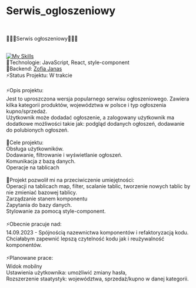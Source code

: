 # Serwis_ogloszeniowy
<br><p>🔭🔭🔭Serwis ogłoszeniowy🔭🔭🔭</p>
<br>[![My Skills](https://skillicons.dev/icons?i=html,js,react,styledcomponents,git)](https://skillicons.dev)
<br>🌱Technologie: JavaScript, React, style-component 
<br>👯Backend: [Zofia Janas](https://github.com/zoska91)
<br>⚡Status Projektu: W trakcie 
<br>
<br>⚡Opis projektu: 
<br> Jest to uproszczona wersja popularnego serwisu ogłoszeniowego. Zawiera kilka kategorii produktów, województwa w polsce i typ ogłoszenia kupno/sprzedaż. 
<br> Użytkownik może dodadać ogłoszenie, a zalogowany użytkownik ma dodatkowe możliwości takie jak: podgląd dodanych ogłoszeń, dodawanie do polubionych ogłoszeń.
<br>
<br>🌱Cele projektu: 
<br>  Obsługa użytkowników. 
<br>  Dodawanie, filtrowanie i wyświetlanie ogłoszeń.
<br>  Komunikacja z bazą danych. 
<br>  Operacje na tablicach 
<br>
<br>🌱Projekt pozwolił mi na przeciwiczenie umiejętności:
<br>  Operacji na tablicach map, filter, scalanie tablic, tworzenie nowych tablic by nie zmieniać bazowej tablicy. 
<br>  Zarządzanie stanem komponentu 
<br>  Zapytania do bazy danych.
<br>  Stylowanie za pomocą style-component. 
<br>
<br>⚡Obecnie pracuje nad:
<br> 14.09.2023 - Spójnością nazewnictwa komponentów i refaktoryzacją kodu. Chciałabym zapewnić lepszą czytelność kodu jak i reużywalność komponentów. 
<br>
<br>⚡Planowane prace:
<br> Widok mobilny
<br> Ustawienia użytkownika: umożliwić zmiany hasła, 
<br> Rozszerzenie staatystyk: województwa, sprzedaż/kupno w danej kategorii. 
